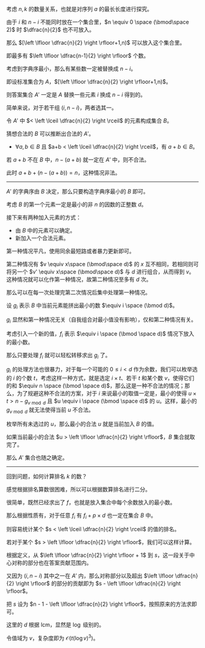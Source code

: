 考虑 $n,k$ 的数量关系，也就是对序列 $a$ 的最长长度进行探究。

由于 $i$ 和 $n-i$ 不能同时放在一个集合里，$n \equiv 0 \space (\bmod\space 2)$ 时 $\dfrac{n}{2}$ 也不可放入。

那么 $[\left \lfloor \dfrac{n}{2} \right \rfloor+1,n)$ 可以放入这个集合里。

即最多有 $\left \lfloor \dfrac{n-1}{2} \right \rfloor$ 个数。

考虑到字典序最小，那么有某些数一定被替换成 $n-i$。

即设标准集合为 $A$，$[\left \lfloor \dfrac{n}{2} \right \rfloor+1,n)$。

则答案集合 $A'$ 一定是 $A$ 替换一些元素 $i$ 换成 $n-i$ 得到的。

简单来说，对于若干组 $(i,n-i)$，两者选其一。

令 $A'$ 中 $< \left \lceil \dfrac{n}{2} \right \rceil$ 的元素构成集合 $B$。

猜想合法的 $B$ 可以推断出合法的 $A'$。

- $\forall a,b \in B$ 且 $a+b < \left \lceil \dfrac{n}{2} \right \rceil$，有 $a+b \in B$。

若 $a+b$ 不在 $B$ 中，$n-(a+b)$ 就一定在 $A'$ 中，则不合法。

此时 $a+b+(n-(a+b))=n$，这种情况非法。

---

$A'$ 的字典序由 $B$ 决定，那么只要构造字典序最小的 $B$ 即可。

考虑 $B$ 的第一个元素一定是最小的非 $n$ 的因数的正整数 $d$。

接下来有两种加入元素的方式：

- 由 $B$ 中的元素可以确定。
- 新加入一个合法元素。

第一种情况平凡，使用同余最短路或者暴力更新即可。

第二种情况有 $v \equiv x\space (\bmod\space d)$ 的 $x$ 互不相同，若相同则可将另一个 $v' \equiv x\space (\bmod\space d)$ 与 $d$ 进行组合，从而得到 $v$。这种情况就可以化作第一种情况，故第二种情况至多有 $d$ 次。

那么可以在每一次处理完第二次情况后集中处理第一种情况。

设 $g_i$ 表示 $B$ 中当前元素能拼出最小的数 $\equiv i \space (\bmod d)$。

$g_i$ 显然和第一种情况无关（自我组合对最小值没有影响），仅和第二种情况有关。

考虑引入一个新的值，$f_i$ 表示 $\equiv i \space (\bmod \space d)$ 情况下放入的最小数。

那么只要处理 $f_i$ 就可以轻松转移求出 $g_i$ 了。

$g_i$ 的处理方法也很暴力，对于每一个可能的 $0 \le i < d$ 作为余数，我们可以枚举选的 $i$ 的个数 $t$，考虑这样一种方式，就是选定 $i \times t$、若干 $t$ 和某个数 $v$，使得它们的和 $\equiv n \space (\bmod \space d)$，那么这是一种不合法的情况；那么，为了规避这种不合法的方案，对于 $i$ 来说最小的取值一定是，最小的使得 $u \times t > n-g_{v \bmod d}$ 且 $u \equiv i \space (\bmod \space d)$ 的 $u$。这样，最小的 $g_{v \bmod d}$ 就无法使得当前 $u$ 不合法。

枚举所有未选过的 $u$，那么最小的合法 $u$ 就是当前加入 $B$ 的值。

如果当前最小的合法 $u > \left \lfloor \dfrac{n}{2} \right \rfloor$，$B$ 集合就取完了。

那么 $A'$ 集合也随之确定。

---

回到问题，如何计算排名 $k$ 的数？

感觉根据排名算数很困难，所以可以根据数算排名进行二分。

很简单，既然已经求出了 $f$，也就是放入集合中每个余数放入的最小数。

那么根据性质有，对于任意 $f_i$ 有 $f_i+p \times d$ 也一定在集合 $B$ 中。

则容易统计某个 $s < \left \lceil \dfrac{n}{2} \right \rceil$ 的值的排名。

若对于某个 $s > \left \lfloor \dfrac{n}{2} \right \rfloor$，我们可以这样计算。

根据定义，从 $\left \lfloor \dfrac{n}{2} \right \rfloor + 1$ 到 $s$，这一段关于中心对称的部分也在答案贡献范围内。

又因为 $(i,n-i)$ 其中之一在 $A'$ 内，那么对称部分以及超出 $\left \lfloor \dfrac{n}{2} \right \rfloor$ 的部分的贡献即为 $s - \left \lfloor \dfrac{n}{2} \right \rfloor$。

把 $s$ 设为 $n - 1 - \left \lfloor \dfrac{n}{2} \right \rfloor$，按照原来的方法求即可。

这里的 $d$ 根据 $\text{lcm}$，显然是 $\log$ 级别的。

令值域为 $v$，复杂度即为 $\mathcal{O}(t(\log v)^3)$。
